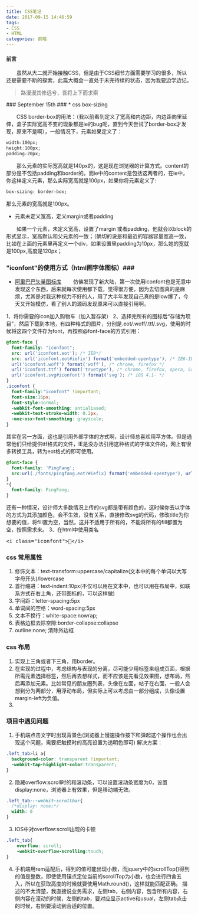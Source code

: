 ```yaml
---
title: CSS笔记
date: 2017-09-15 14:46:59
tags:
- CSS
- HTML
categories: 前端
---
```

#### 前言 ####

&emsp;&emsp;虽然从大二就开始接触CSS，但是由于CSS细节方面需要学习的很多，所以还是需要不断的探索，此篇大概会一直处于未完待续的状态，因为我要边学边记。
> 路漫漫其修远兮，吾将上下而求索

<p hidden><!--more--></p>
### September 15th ###
* css box-sizing

&emsp;&emsp;CSS border-box的用法：（我以前看到定义了宽高和内边距，内边距向里延伸，盒子实际宽高不变的现象都是ie的bug呢，直到今天尝试了border-box才发现，原来不是啊），一般情况下，元素如果定义了：
```css
width:100px;
height:100px;
padding:20px;
```
&emsp;&emsp;那么元素的实际宽高就是140px的，这是现在浏览器的计算方式。content的部分是不包括padding和border的。而ie中的content是包括这两者的，在ie中，你这样定义元素，那么实际宽高就是100px，如果你将元素定义了:
```css
box-sizing: border-box;
```
那么元素的宽高就是100px。
<br>
* 元素未定义宽高，定义margin或者padding

&emsp;&emsp;如果一个元素，未定义宽高，设置了margin 或者padding，他就会以block的形式显示，宽高默认和父元素的一致；（确切的说是和最近的容器容量宽高一致，比如在上面的元素里再定义一个div，如果设置里padding为10px，那么她的宽就是100px,高度是120px；
<br>

### "iconfont"的使用方式（html画字体图标）###
* <a href="http://www.iconfont.cn/">阿里巴巴矢量图标库</a>
&emsp;&emsp;仿佛发现了新大陆，第一次使用iconfont也是无意中发现这个东西，后来就每次使用都下载，觉得很方便，因为去切图真的是麻烦，尤其是对我这种视力不好的人，用了大半年发现自己真的是low爆了，今天又开始模仿，看了别人的源码发现原来可以直接引用啊。

1、将你需要的icon加入购物车（加入暂存架）
2、选择完所有的图标后“存储为项目”，然后下载到本地，有四种格式的图片，分别是.eot/.woff/.ttf/.svg，使用的时候将这四个文件存为font，再按照@font-face的方式引用：
```css
@font-face {
  font-family: "iconfont";
  src: url('iconfont.eot'); /* IE9*/
  src: url('iconfont.eot#iefix') format('embedded-opentype'), /* IE6-IE8 */
  url('iconfont.woff') format('woff'), /* chrome, firefox */
  url('iconfont.ttf') format('truetype'), /* chrome, firefox, opera, Safari, Android, iOS 4.2+*/
  url('iconfont.svg#iconfont') format('svg'); /* iOS 4.1- */
}
.iconfont {
  font-family:"iconfont" !important;
  font-size:16px;
  font-style:normal;
  -webkit-font-smoothing: antialiased;
  -webkit-text-stroke-width: 0.2px;
  -moz-osx-font-smoothing: grayscale;
}
```
其实在另一方面，这也是引用外部字体的方式啊，设计师总喜欢用苹方体。但是通常他们只给提供ttf格式的文件，IE是没办法引用这种格式的字体文件的，网上有很多转换工具，转为eot格式的即可使用。
```css
@font-face {
  font-family: 'PingFang';
  src:url(./fonts/pingfang.eot?#iefix) format('embedded-opentype'), url("./fonts/pingfang.ttf") format('truetype');
}
*{
  font-family: PingFang;
}
```
还有一种情况，设计师大多数情况上传的svg都是带有颜色的，这时候你去以字体的方式为其添加颜色，会不生效，没有关系，直接修改svg的代码，修改title为你想要的值，将fill置为空，当然，这并不适用于所有的，不能将所有的fill都置为空，按照需求来。
3、在html中使用类名
<pre>
&lt;i class="iconfont">&#59053;&lt;/i>
</pre>
### css 常用属性 ###
1. 修饰文本：text-transform:uppercase/capitalize(文本中的每个单词以大写字母开头)/lowercase
2. 首行缩进：text-indent:10px(不仅可以用在文本中，也可以用在布局中，如联系方式在右上角，还带图标的，可以这样做)
3. 字间距：letter-spacing:5px
4. 单词间的空格：word-spacing:5px
5. 文本不换行：white-space:nowrap;
6. 表格边框去除空隙:border-collapse:collapse
7. outline:none;  清除外边框

### css 布局 ###
1. 实现上三角或者下三角，用border。
2. 在实现的过程中，考虑结构与表现的分离，尽可能少用标签来组成页面，根据所需元素选择标签，然后再去想样式，而不应该是先看见效果图，想布局，然后再添加元素。比如常见的朋友圈列表，头像在左面，帖子在右面，一般人会想到分为两部分，用浮动布局，但实际上可以考虑由一部分组成，头像设置margin-left为负值。
3.


### 项目中遇见问题 ###
1. 手机端点击文字时出现背景色(浏览器上慢速操作按下和弹起这个操作也会出现这个问题，需要把触摸时的高亮设置为透明色即可)
解决方案：
```css
.left_tab>li a{
  background-color: transparent !important;
  -webkit-tap-highlight-color:transparent;
}
```
2. 隐藏overflow:scroll时的和滚动条，可以设置滚动条宽度为0，设置display:none，浏览器上有效果，但是移动端无效。
```css
.left_tab::-webkit-scrollbar{
  /*display: none;*/
  width: 0
}
```
3. IOS中对overflow:scroll出现的卡顿
```css
.left_tab{
    overflow: scroll;
    -webkit-overflow-scrolling:touch;
}
```
4. 手机端用rem适配后，得到的值可能出现小数，而jquery中的scrollTop()得到的值是整数，即使使用锚点定位当前的scrollTop为小数，也会进行四舍五入，所以在获取高度的时候就要使用Math.round()，这样就能匹配正确。
描述的不太清楚，我直接说业务需求，左侧tab，右侧内容，包含所有内容，右侧内容在滚动的时候，左侧的tab，要对应显示active和usual，左侧tab点击的时候，右侧要滚动到合适的位置。
